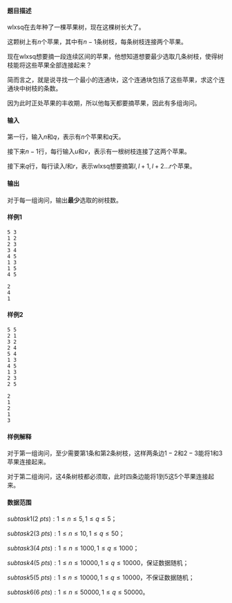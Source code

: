 #### 题目描述

wlxsq在去年种了一棵苹果树，现在这棵树长大了。

这颗树上有$n$个苹果，其中有$n-1$条树枝，每条树枝连接两个苹果。

现在wlxsq想要摘一段连续区间的苹果，他想知道想要最少选取几条树枝，使得树枝能将这些苹果全部连接起来？

简而言之，就是说寻找一个最小的连通块，这个连通块包括了这些苹果，求这个连通块中树枝的条数。

因为此时正处苹果的丰收期，所以他每天都要摘苹果，因此有多组询问。

#### 输入

第一行，输入$n$和$q$，表示有$n$个苹果和$q$天。

接下来$n-1$行，每行输入$u$和$v$，表示有一根树枝连接了这两个苹果。

接下来$q$行，每行读入$l$和$r$，表示wlxsq想要摘第$l,l+1,l+2\dots r$个苹果。

#### 输出

对于每一组询问，输出**最少**选取的树枝数。

#### 样例1

```
5 3
1 2
2 3
3 4
4 5
1 3
1 5
4 5
```

```
2
4
1
```

#### 样例2

```
5 5
2 1
3 2
2 4
5 4
1 3
4 5
1 3
2 3
2 5
```

```
2
1
2
1
3
```

#### 样例解释

对于第一组询问，至少需要第$1$条和第$2$条树枝，这样两条边$1-2$和$2-3$能将$1$和$3$苹果连接起来。

对于第二组询问，这$4$条树枝都必须取，此时四条边能将$1$到$5$这5个苹果连接起来。

#### 数据范围

$subtask1(2\ pts): 1\le n\le 5, 1\le q\le 5$；

$subtask2(3\ pts): 1\le n\le 10, 1\le q\le 50$；

$subtask3(4\ pts): 1\le n\le 1000, 1\le q\le 1000$；

$subtask4(5\ pts): 1\le n\le 10000, 1\le q\le 10000$，保证数据随机；

$subtask5(5\ pts): 1\le n\le 10000, 1\le q\le 10000$，不保证数据随机；

$subtask6(6\ pts): 1\le n\le 50000, 1\le q\le 50000$。

